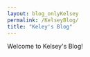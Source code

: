 ```yaml
---
layout: blog_onlyKelsey
permalink: /KelseyBlog/
title: "Keley's Blog"
---
```


Welcome to Kelsey's Blog!
